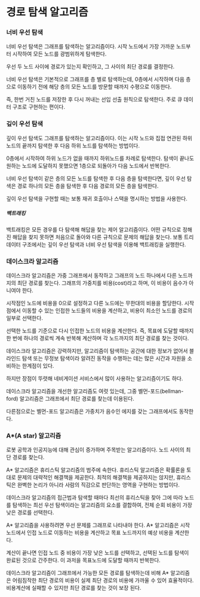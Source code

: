 # 경로 탐색 알고리즘
### 너비 우선 탐색
너비 우선 탐색은 그래프를 탐색하는 알고리즘이다. 시작 노드에서 가장 가까운 노드부터 시작하여 모든 노드를 광범위하게 탐색한다.

우선 두 노드 사이에 경로가 있는지 확인하고, 그 사이의 최단 경로를 결정한다.

너비 우선 탐색은 기본적으로 그래프를 층 별로 탐색하는데, 0층에서 시작하며 다음 층으로 이동하기 전에 해당 층의 모든 노드를 방문할 때까지 수평으로 이동한다.

즉, 한번 거친 노드를 저장한 후 다시 꺼내는 선입 선출 원칙으로 탐색한다. 주로 큐 데이터 구조로 구현하는 편이다. 

### 깊이 우선 탐색
깊이 우선 탐색도 그래프를 탐색하는 알고리즘이다. 이는 시작 노드와 집접 연관된 하위 노드의 끝까지 탐색한 후 다음 하위 노드를 탐색하는 방법이다.

0층에서 시작하여 하위 노드가 없을 때까지 하위노드를 차례로 탐색한다. 탐색이 끝나도 원하는 노드에 도달하지 못했으면 1층으로 되돌아가 다음 노드에서 반복한다.

너비 우선 탐색이 같은 층의 모든 노드를 탐색한 후 다음 층을 탐색한다면, 깊이 우선 탐색은 경로 하나의 모든 층을 탐색한 후 다음 경로의 모든 층을 탐색한다.

깊이 우선 탐색을 구현할 때는 보통 재귀 호출이나 스택을 명시하는 방법을 사용한다.

##### 백트래킹
백트래킹은 모든 경우를 다 탐색해 해답을 찾는 제어 알고리즘이다. 어떤 규칙으로 정해진 해답을 찾지 못하면 처음으로 돌아와 다른 규칙으로 문제의 해답을 찾는다. 
보통 트리 데이터 구조에서는 깊이 우선 탐색과 너비 우선 탐색을 이용해 백트래킹을 실행한다.

### 데이스크라 알고리즘
데이스크라 알고리즘은 가중 그래프에서 동작하고 그래프의 노드 하나에서 다른 노드까지의 최단 경로를 찾는다. 그래프의 가중치를 비용(cost)라고 하며, 이 비용이 음수가 아니여야 한다. 

시작점인 노드에 비용을 0으로 설정하고 다른 노드에는 무한대의 비용을 할당한다. 시작점에서 이동할 수 있는 인접한 노드들의 비용을 계산하고, 비용이 최소인 노드를 경로의 일부로 선택한다.

선택한 노드를 기준으로 다시 인접한 노드의 비용을 계산한다. 즉, 목표에 도달할 때까지 한 번에 하나의 경로씩 계속 반복해 계산하며 각 노드까지의 최단 경로를 찾는 것이다.

데이스크라 알고리즘은 강력하지만, 알고리즘이 탐색하는 공간에 대한 정보가 없어서 블라인드 탐색 또는 무정보 탐색이라 알려진 동작을 수행하는 데는 많은 시간과 자원을 소비하는 한계점이 있다.

하지만 장점이 뚜렷해 네비게이션 서비스에서 많이 사용하는 알고리즘이기도 하다.

데이스크라 알고리즘을 개선한 알고리즘도 여럿 있는데, 그중 벨먼-포드(bellman-ford) 알고리즘은 그래프에서 최단 경로를 찾는데 이용된다.

다른점으로는 벨먼-포드 알고리즘은 가중치가 음수인 에지를 갖는 그래프에서도 동작한다.

### A*(A star) 알고리즘
로봇 공학과 인공지능에 대해 관심이 증가하며 주목받는 알고리즘이다. 노드 사이의 최단 경로를 찾는다.

A* 알고리즘은 휴리스틱 알고리즘의 범주에 속한다. 휴리스틱 알고리즘은 확률론을 토대로 문제의 대략적인 해결책을 제공한다. 최적의 해결책을 제공하지는 않지만, 휴리스틱은 완벽한 논리가 아니라 사람의 직감으로 판단하는 영역을 구현하는 방법이다.

데이스크라 알고리즘의 접근법과 탐색할 때마다 최선의 휴리스틱을 찾아 그에 따라 노드를 탐색하는 최선 우선 탐색이라는 알고리즘의 요소를 결합하여, 전체 순회 비용이 가장 낮은 경로를 선택한다.

A* 알고리즘을 사용하려면 우선 문제를 그래프로 나타내야 한다. A* 알고리즘은 시작 노드에서 인접 노드로 이동하는 비용을 계산하고 목표 노드까지의 예상 비용을 계산한다.

계산이 끝나면 인접 노드 중 비용이 가장 낮은 노드를 선택하고, 선택된 노드를 탐색이 완료된 것으로 간주한다. 이 과저을 목표노드에 도달할 때까지 반복한다.

데이스크라 알고리즘이 그래프에서 가능한 모든 경로를 탐색하는데 비해 A* 알고리즘은 어림짐작한 최단 경로의 비용이 실제 최단 경로의 비용에 가까울 수 있어 효율적이다. 비용계산에 실패할 수 있지만 최단 경로를 찾는 것이 보장 된다.

